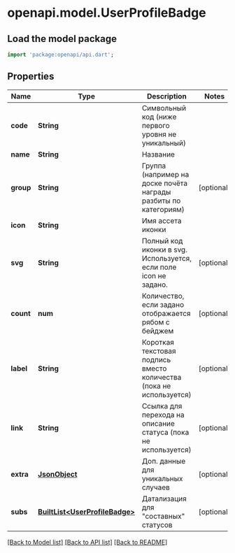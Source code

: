 # openapi.model.UserProfileBadge

## Load the model package
```dart
import 'package:openapi/api.dart';
```

## Properties
Name | Type | Description | Notes
------------ | ------------- | ------------- | -------------
**code** | **String** | Символьный код (ниже первого уровня не уникальный) | 
**name** | **String** | Название | 
**group** | **String** | Группа (например на доске почёта награды разбиты по категориям) | [optional] 
**icon** | **String** | Имя ассета иконки | 
**svg** | **String** | Полный код иконки в svg. Используется, если поле icon не задано. | [optional] 
**count** | **num** | Количество, если задано отображается рябом с бейджем | [optional] 
**label** | **String** | Короткая текстовая подпись вместо количества (пока не используется) | [optional] 
**link** | **String** | Ссылка для перехода на описание статуса (пока не используется) | [optional] 
**extra** | [**JsonObject**](.md) | Доп. данные для уникальных случаев | [optional] 
**subs** | [**BuiltList&lt;UserProfileBadge&gt;**](UserProfileBadge.md) | Датализация для \"составных\" статусов | [optional] 

[[Back to Model list]](../README.md#documentation-for-models) [[Back to API list]](../README.md#documentation-for-api-endpoints) [[Back to README]](../README.md)


